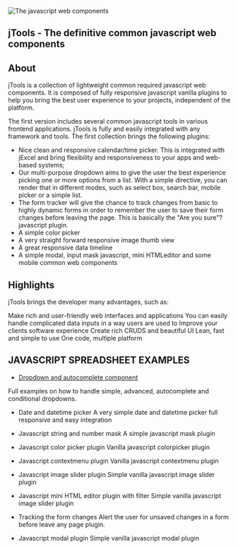 ![The javascript web components](https://bossanova.uk/templates/jtools/img/logo.png)

## jTools - The definitive common javascript web components

About
---------
jTools is a collection of lightweight common required javascript web components. It is composed of fully responsive javascript vanilla plugins to help you bring the best user experience to your projects, independent of the platform.</p>

The first version includes several common javascript tools in various frontend applications. jTools is fully and easily integrated with any framework and tools. The first collection brings the following plugins:

* Nice clean and responsive calendar/time picker. This is integrated with jExcel and bring flexibility and responsiveness to your apps and web-based systems;
* Our multi-purpose dropdown aims to give the user the best experience picking one or more options from a list. With a simple directive, you can render that in different modes, such as select box, search bar, mobile picker or a simple list.
* The form tracker will give the chance to track changes from basic to highly dynamic forms in order to remember the user to save their form changes before leaving the page. This is basically the "Are you sure"? javascript plugin.
* A simple color picker
* A very straight forward responsive image thumb view
* A great responsive data timeline
* A simple modal, input mask javascript, mini HTMLeditor and some mobile common web components

Highlights
---------
jTools brings the developer many advantages, such as:

Make rich and user-friendly web interfaces and applications
You can easily handle complicated data inputs in a way users are used to
Improve your clients software experience
Create rich CRUDS and beautiful UI
Lean, fast and simple to use
One code, multiple platform


JAVASCRIPT SPREADSHEET EXAMPLES
---------

* [Dropdown and autocomplete component](http://bossanova.uk/jexcel)

Full examples on how to handle simple, advanced, autocomplete and conditional dropdowns.

* Date and datetime picker
A very simple date and datetime picker full responsive and easy integration

* Javascript string and number mask
A simple javascript mask plugin

* Javascript color picker plugin
Vanilla javascript colorpicker plugin

* Javascript contextmenu plugin
Vanilla javascript contextmenu plugin

* Javascript image slider plugin
Simple vanilla javascript image slider plugin

* Javascript mini HTML editor plugin with filter
Simple vanilla javascript image slider plugin

* Tracking the form changes
Alert the user for unsaved changes in a form before leave any page plugin.

* Javascript modal plugin
Simple vanilla javascript modal plugin
